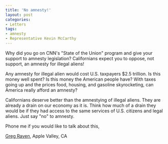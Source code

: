 ```yaml
---
title: 'No amnesty!'
layout: post
categories:
- Letters
tags:
- amnesty
- Representative Kevin McCarthy
---
```


Why did you go on CNN's "State of the Union" program and give your support to amnesty legislation? Californians expect you to oppose, not support, an amnesty for illegal aliens!  
  
Any amnesty for illegal alien would cost U.S. taxpayers $2.5 trillion. Is this money well spent? Is this money the American people have? With taxes going up and the prices food, housing, and gasoline skyrocketing, can America really afford an amnesty?

Californians deserve better than the amnestying of illegal aliens. They are already a drain on our economy as it is. Think how much of a drain they would be if they had access to the same services of U.S. citizens and legal aliens. Just say "no" to amnesty.

Phone me if you would like to talk about this,

[Greg Raven](https://www.gregraven.org), Apple Valley, CA